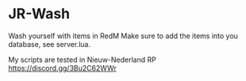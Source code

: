 # JR-Wash
 Wash yourself with items in RedM  Make sure to add the items into you database, see server.lua.

My scripts are tested in Nieuw-Nederland RP
https://discord.gg/3Bu2C62WWr
